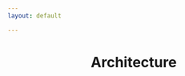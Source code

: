 ```yaml
---
layout: default

---
```


<div class="container">
    <h1 align="center"> Architecture</h1>
    <div class="row row-m-t"></div>
    <div class="gallery">
